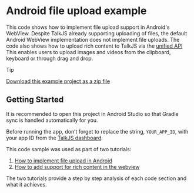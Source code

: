 # Android file upload example

This code shows how to implement file upload support in Android's WebView.
Despite TalkJS already supporting uploading of files, the default Android WebView implementation
does not implement file uploads. The code also shows how to upload rich content
to TalkJS via the [unified API](https://developer.android.com/develop/ui/views/receive-rich-content)
This enables users to upload images and videos from the clipboard, keyboard or through drag and drop.

> [!TIP]
> [Download this example project as a zip file](https://github.com/talkjs/talkjs-examples/releases/latest/download/android.file-upload-example.zip)

## Getting Started

It is recommended to open this project in Android Studio so that Gradle sync is handled
automatically for you.

Before running the app, don’t forget to replace the string, `YOUR_APP_ID`, with your app ID from the [TalkJS dashboard](https://talkjs.com/dashboard/).

This code sample was used as part of two tutorials:

1. [How to implement file upload in Android](https://talkjs.com/resources/chat-file-upload-android/)
2. [How to add support for rich content in the webview](https://talkjs.com/resources/support-for-rich-content-in-the-webview/)

The two tutorials provide a step by step analysis of each code section and what it achieves.
